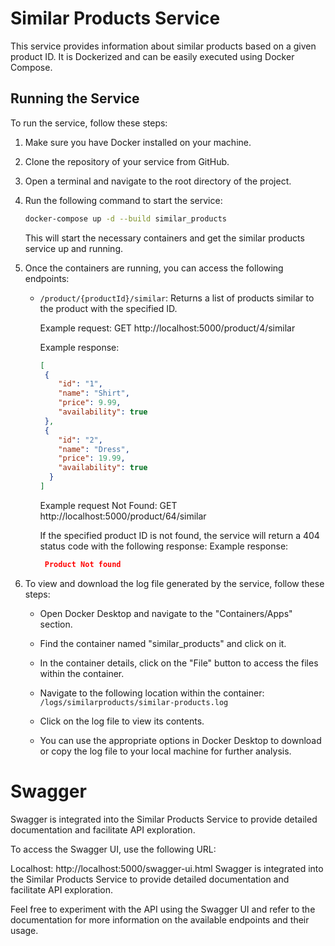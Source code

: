 # Similar Products Service

This service provides information about similar products based on a given product ID. It is Dockerized and can be easily executed using Docker Compose.

## Running the Service

To run the service, follow these steps:

1. Make sure you have Docker  installed on your machine.

2. Clone the repository of your service from GitHub.

3. Open a terminal and navigate to the root directory of the project.

4. Run the following command to start the service:

   ```bash
   docker-compose up -d --build similar_products
   ```

   This will start the necessary containers and get the similar products service up and running.

5. Once the containers are running, you can access the following endpoints:

   - `/product/{productId}/similar`: Returns a list of products similar to the product with the specified ID.

     Example request: GET http://localhost:5000/product/4/similar

     Example response:
     ```json  
     [
      {
         "id": "1",
         "name": "Shirt",
         "price": 9.99,
         "availability": true
      },
      {
         "id": "2",
         "name": "Dress",
         "price": 19.99,
         "availability": true
       }
     ]
     ```
     
		Example request Not Found: GET http://localhost:5000/product/64/similar
	
		If the specified product ID is not found, the service will return a 404 status code with the following response:
	  Example response:
		  
	    ```json
	     Product Not found
	    ```
6. To view  and download the log file generated by the service, follow these steps:

   - Open Docker Desktop and navigate to the "Containers/Apps" section.

   - Find the container named "similar_products" and click on it.

   - In the container details, click on the "File" button to access the files within the container.

   - Navigate to the following location within the container: `/logs/similarproducts/similar-products.log`

   - Click on the log file to view its contents.

   - You can use the appropriate options in Docker Desktop to download or copy the log file to your local machine for further analysis.
 
# Swagger

Swagger is integrated into the Similar Products Service to provide detailed documentation and facilitate API exploration.

To access the Swagger UI, use the following URL:

Localhost: http://localhost:5000/swagger-ui.html
Swagger is integrated into the Similar Products Service to provide detailed documentation and facilitate API exploration.

Feel free to experiment with the API using the Swagger UI and refer to the documentation for more information on the available endpoints and their usage.

